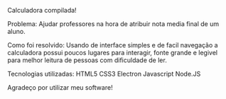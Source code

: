 Calculadora compilada!

Problema: Ajudar professores na hora de atribuir nota media final de um aluno. 

Como foi resolvido: Usando de interface simples e de facil navegação a calculadora possui poucos lugares para interagir, fonte grande e legivel para melhor leitura de pessoas com dificuldade de ler.

Tecnologias utilizadas:
HTML5
CSS3
Electron
Javascript
Node.JS

Agradeço por utilizar meu software!
